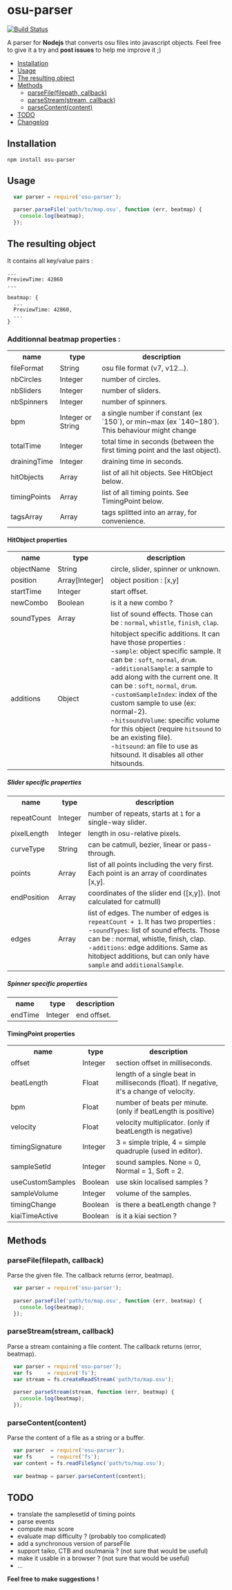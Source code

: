 osu-parser
==========
[![Build Status](https://travis-ci.org/nojhamster/osu-parser.png?branch=master)](https://travis-ci.org/nojhamster/osu-parser)

A parser for **Nodejs** that converts osu files into javascript objects. Feel free to give it a try and **post issues** to help me improve it ;)

- [Installation](#installation)
- [Usage](#usage)
- [The resulting object](#the-resulting-object)
- [Methods](#methods)
	- [parseFile(filepath, callback)](#parsefilefilepath-callback)
	- [parseStream(stream, callback)](#parsestreamstream-callback)
	- [parseContent(content)](#parsecontentcontent)
- [TODO](#todo)
- [Changelog](https://github.com/nojhamster/osu-parser/blob/master/changelog.md)

## Installation

```
npm install osu-parser
```

## Usage

```javascript
  var parser = require('osu-parser');
  
  parser.parseFile('path/to/map.osu', function (err, beatmap) {
    console.log(beatmap);
  });
```

## The resulting object

It contains all key/value pairs :
```
...
PreviewTime: 42860
...
```
```
beatmap: {
  ...
  PreviewTime: 42860,
  ...
}
```

### Additionnal beatmap properties :  
<table>
  <tr>
    <th>name</th>
    <th>type</th>
    <th>description</th>
  </tr>
  <tr><td>fileFormat</td><td>String</td><td>osu file format (v7, v12...).</td></tr>
  <tr><td>nbCircles</td><td>Integer</td><td>number of circles.</td></tr>
  <tr><td>nbSliders</td><td>Integer</td><td>number of sliders.</td></tr>
  <tr><td>nbSpinners</td><td>Integer</td><td>number of spinners.</td></tr>
  <tr><td>bpm</td><td>Integer or String</td><td>a single number if constant (ex `150`), or min~max (ex `140~180`).<br/>This behaviour might change</td></tr>
  <tr><td>totalTime</td><td>Integer</td><td>total time in seconds (between the first timing point and the last object).</td></tr>
  <tr><td>drainingTime</td><td>Integer</td><td>draining time in seconds.</td></tr>
  <tr><td>hitObjects</td><td>Array</td><td>list of all hit objects. See HitObject below.</td></tr>
  <tr><td>timingPoints</td><td>Array</td><td>list of all timing points. See TimingPoint below.</td></tr>
  <tr><td>tagsArray</td><td>Array</td><td>tags splitted into an array, for convenience.</td></tr>
</table>

#### HitObject properties
<table>
  <tr>
    <th>name</th>
    <th>type</th>
    <th>description</th>
  </tr>
  <tr><td>objectName</td><td>String</td><td>circle, slider, spinner or unknown.</td></tr>
  <tr><td>position</td><td>Array[Integer]</td><td>object position : [x,y]</td></tr>
  <tr><td>startTime</td><td>Integer</td><td>start offset.</td></tr>
  <tr><td>newCombo</td><td>Boolean</td><td>is it a new combo ?</td></tr>
  <tr><td>soundTypes</td><td>Array</td><td>list of sound effects. Those can be : <code>normal</code>, <code>whistle</code>, <code>finish</code>, <code>clap</code>.</td></tr>
  <tr><td>additions</td><td>Object</td>
    <td>
      hitobject specific additions. It can have those properties :
      <br/>-<code>sample</code>: object specific sample. It can be : <code>soft</code>, <code>normal</code>, <code>drum</code>.
      <br/>-<code>additionalSample</code>: a sample to add along with the current one. It can be : <code>soft</code>, <code>normal</code>, <code>drum</code>.
      <br/>-<code>customSampleIndex</code>: index of the custom sample to use (ex: normal-2).
      <br/>-<code>hitsoundVolume</code>: specific volume for this object (require <code>hitsound</code> to be an existing file).
      <br/>-<code>hitsound</code>: an file to use as hitsound. It disables all other hitsounds.
    </td>
  </tr>
</table>

##### Slider specific properties
<table>
  <tr>
    <th>name</th>
    <th>type</th>
    <th>description</th>
  </tr>
  <tr><td>repeatCount</td><td>Integer</td><td>number of repeats, starts at <code>1</code> for a single-way slider.</td></tr>
  <tr><td>pixelLength</td><td>Integer</td><td>length in osu-relative pixels.</td></tr>
  <tr><td>curveType</td><td>String</td><td>can be catmull, bezier, linear or pass-through.</td></tr>
  <tr><td>points</td><td>Array</td><td>list of all points including the very first. Each point is an array of coordinates [x,y].</td></tr>
  <tr><td>endPosition</td><td>Array</td><td>coordinates of the slider end ([x,y]). (not calculated for catmull)</td></tr>
  <tr><td>edges</td><td>Array</td>
    <td>
      list of edges. The number of edges is <code>repeatCount + 1</code>. It has two properties :
      <br/>-<code>soundTypes</code>: list of sound effects. Those can be : normal, whistle, finish, clap.
      <br/>-<code>additions</code>: edge additions. Same as hitobject additions, but can only have <code>sample</code> and <code>additionalSample</code>.
    </td>
  </tr>
</table>

##### Spinner specific properties
<table>
  <tr>
    <th>name</th>
    <th>type</th>
    <th>description</th>
  </tr>
  <tr><td>endTime</td><td>Integer</td><td>end offset.</td></tr>
</table>

#### TimingPoint properties
<table>
  <tr>
    <th>name</th>
    <th>type</th>
    <th>description</th>
  </tr>
  <tr><td>offset</td><td>Integer</td><td>section offset in milliseconds.</td></tr>
  <tr><td>beatLength</td><td>Float</td><td>length of a single beat in milliseconds (float). If negative, it's a change of velocity.</td></tr>
  <tr><td>bpm</td><td>Float</td><td>number of beats per minute. (only if beatLength is positive)</td></tr>
  <tr><td>velocity</td><td>Float</td><td>velocity multiplicator. (only if beatLength is negative)</td></tr>
  <tr><td>timingSignature</td><td>Integer</td><td>3 = simple triple, 4 = simple quadruple (used in editor).</td></tr>
  <tr><td>sampleSetId</td><td>Integer</td><td>sound samples. None = 0, Normal = 1, Soft = 2.</td></tr>
  <tr><td>useCustomSamples</td><td>Boolean</td><td>use skin localised samples ?</td></tr>
  <tr><td>sampleVolume</td><td>Integer</td><td>volume of the samples.</td></tr>
  <tr><td>timingChange</td><td>Boolean</td><td>is there a beatLength change ?</td></tr>
  <tr><td>kiaiTimeActive</td><td>Boolean</td><td>is it a kiai section ?</td></tr>
</table>

## Methods

### parseFile(filepath, callback)
Parse the given file. The callback returns (error, beatmap).
```javascript
  var parser = require('osu-parser');
  
  parser.parseFile('path/to/map.osu', function (err, beatmap) {
    console.log(beatmap);
  });
```

### parseStream(stream, callback)
Parse a stream containing a file content. The callback returns (error, beatmap).
```javascript
  var parser = require('osu-parser');
  var fs     = require('fs');
  var stream = fs.createReadStream('path/to/map.osu');
  
  parser.parseStream(stream, function (err, beatmap) {
    console.log(beatmap);
  });
```

### parseContent(content)
Parse the content of a file as a string or a buffer.
```javascript
  var parser  = require('osu-parser');
  var fs      = require('fs');
  var content = fs.readFileSync('path/to/map.osu');
  
  var beatmap = parser.parseContent(content);
```

## TODO
- translate the samplesetId of timing points
- parse events
- compute max score
- evaluate map difficulty ? (probably too complicated)
- add a synchronous version of parseFile
- support taiko, CTB and osu!mania ? (not sure that would be useful)
- make it usable in a browser ? (not sure that would be useful)
- ...

**Feel free to make suggestions !**
